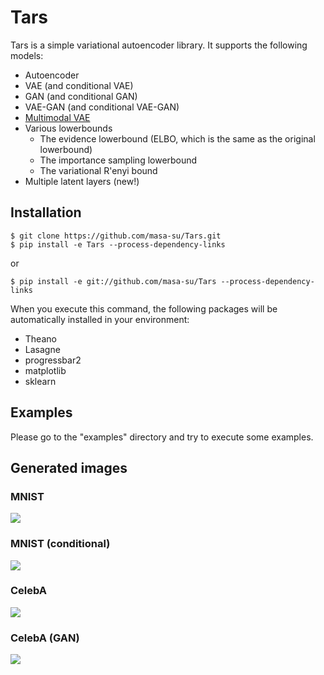 # Tars
Tars is a simple variational autoencoder library. It supports the following models:
* Autoencoder
* VAE (and conditional VAE)
* GAN (and conditional GAN)
* VAE-GAN (and conditional VAE-GAN)
* [Multimodal VAE](https://kaigi.org/jsai/webprogram/2016/paper-727.html)
* Various lowerbounds
  * The evidence lowerbound (ELBO, which is the same as the original lowerbound)
  * The importance sampling lowerbound 
  * The variational R\'enyi bound
* Multiple latent layers (new!)

## Installation
```
$ git clone https://github.com/masa-su/Tars.git
$ pip install -e Tars --process-dependency-links
```
or
```
$ pip install -e git://github.com/masa-su/Tars --process-dependency-links
```
When you execute this command, the following packages will be automatically installed in your environment:
* Theano
* Lasagne
* progressbar2
* matplotlib
* sklearn

## Examples
Please go to the "examples" directory and try to execute some examples.

## Generated images
### MNIST
![](https://github.com/masa-su/Tars/blob/master/examples/mnist.jpg?raw=true)
### MNIST (conditional)
![](https://github.com/masa-su/Tars/blob/master/examples/mnist_conditional.jpg?raw=true)
### CelebA
![](https://github.com/masa-su/Tars/blob/master/examples/celeba.jpg?raw=true)
### CelebA (GAN)
![](https://github.com/masa-su/Tars/blob/master/examples/celeba_gan.jpg?raw=true)
